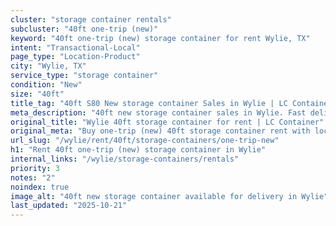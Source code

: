 ```yaml
---
cluster: "storage container rentals"
subcluster: "40ft one-trip (new)"
keyword: "40ft one-trip (new) storage container for rent Wylie, TX"
intent: "Transactional-Local"
page_type: "Location-Product"
city: "Wylie, TX"
service_type: "storage container"
condition: "New"
size: "40ft"
title_tag: "40ft S80 New storage container Sales in Wylie | LC Container"
meta_description: "40ft new storage container sales in Wylie. Fast delivery, competitive pricing. Serving storage containers area. Quote ID: 7ND. Call (214) 524-4168 for your free quote today."
original_title: "Wylie 40ft storage container for rent | LC Container"
original_meta: "Buy one-trip (new) 40ft storage container rent with local delivery in Wylie, TX. LC Container — local Since 2003. Request a fast quote today."
url_slug: "/wylie/rent/40ft/storage-containers/one-trip-new"
h1: "Rent 40ft one-trip (new) storage container in Wylie"
internal_links: "/wylie/storage-containers/rentals"
priority: 3
notes: "2"
noindex: true
image_alt: "40ft new storage container available for delivery in Wylie"
last_updated: "2025-10-21"
---
```


<!-- TODO: Add unique city/inventory copy, images, and internal links here. -->
